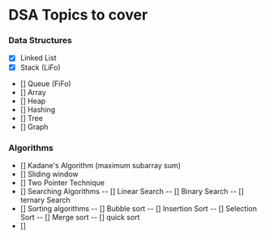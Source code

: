 # DSA Topics to cover

### Data Structures
- [x] Linked List
- [x] Stack (LiFo)
- [] Queue (FiFo)
- [] Array
- [] Heap
- [] Hashing
- [] Tree
- [] Graph


### Algorithms
- [] Kadane's Algorithm (maximum subarray sum)
- [] Sliding window
- [] Two Pointer Technique
- [] Searching Algorithms
-- [] Linear Search
-- [] Binary Search
-- [] ternary Search
- [] Sorting algorithms
-- [] Bubble sort
-- [] Insertion Sort
-- [] Selection Sort
-- [] Merge sort
-- [] quick sort
- [] 

